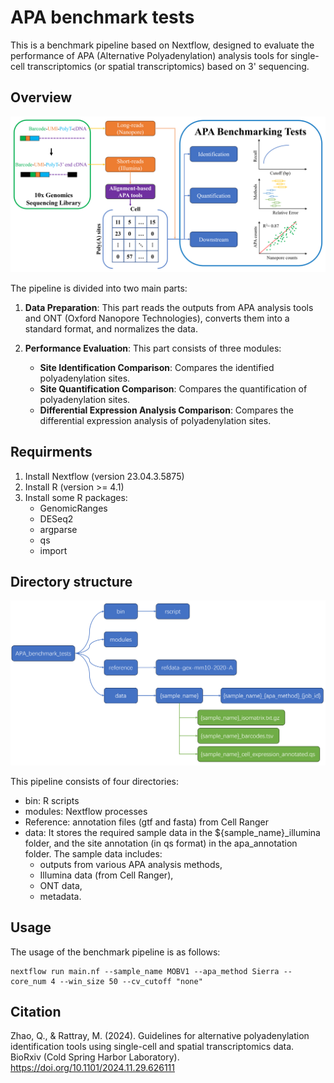 # APA benchmark tests
This is a benchmark pipeline based on Nextflow, designed to evaluate the performance of APA (Alternative Polyadenylation) analysis tools for single-cell transcriptomics (or spatial transcriptomics) based on 3' sequencing.

## Overview

![pipeline overview](readme_figures/Figure1B_renew.png)


The pipeline is divided into two main parts:

1. **Data Preparation**: This part reads the outputs from APA analysis tools and ONT (Oxford Nanopore Technologies), converts them into a standard format, and normalizes the data.

2. **Performance Evaluation**: This part consists of three modules:
   - **Site Identification Comparison**: Compares the identified polyadenylation sites.
   - **Site Quantification Comparison**: Compares the quantification of polyadenylation sites.
   - **Differential Expression Analysis Comparison**: Compares the differential expression analysis of polyadenylation sites.
  
## Requirments

1. Install Nextflow (version 23.04.3.5875)
2. Install R (version >= 4.1)
3. Install some R packages:
   + GenomicRanges
   + DESeq2
   + argparse
   + qs
   + import

## Directory structure

![directory structure](readme_figures/directory_structure.png)

This pipeline consists of four directories: 

+ bin: R scripts 
+ modules: Nextflow processes 
+ Reference: annotation files (gtf and fasta) from Cell Ranger 
+ data: It stores the required sample data in the ${sample_name}_illumina folder, and the site annotation (in qs format) in the apa_annotation folder. The sample data includes: 
	- outputs from various APA analysis methods, 
	- Illumina data (from Cell Ranger), 
	- ONT data, 
	- metadata.
		
## Usage

The usage of the benchmark pipeline is as follows:

```
nextflow run main.nf --sample_name MOBV1 --apa_method Sierra --core_num 4 --win_size 50 --cv_cutoff "none"
```

## Citation
Zhao, Q., & Rattray, M. (2024). Guidelines for alternative polyadenylation identification tools using single-cell and spatial transcriptomics data. BioRxiv (Cold Spring Harbor Laboratory). https://doi.org/10.1101/2024.11.29.626111